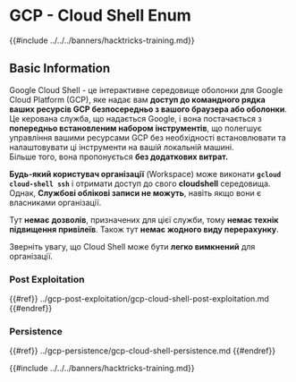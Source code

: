 # GCP - Cloud Shell Enum

{{#include ../../../banners/hacktricks-training.md}}

## Basic Information

Google Cloud Shell - це інтерактивне середовище оболонки для Google Cloud Platform (GCP), яке надає вам **доступ до командного рядка ваших ресурсів GCP безпосередньо з вашого браузера або оболонки**. Це керована служба, що надається Google, і вона постачається з **попередньо встановленим набором інструментів**, що полегшує управління вашими ресурсами GCP без необхідності встановлювати та налаштовувати ці інструменти на вашій локальній машині.\
Більше того, вона пропонується **без додаткових витрат.**

**Будь-який користувач організації** (Workspace) може виконати **`gcloud cloud-shell ssh`** і отримати доступ до свого **cloudshell** середовища. Однак, **Службові облікові записи не можуть**, навіть якщо вони є власниками організації.

Тут **немає** **дозволів**, призначених для цієї служби, тому **немає технік підвищення привілеїв**. Також тут **немає жодного виду перерахунку**.

Зверніть увагу, що Cloud Shell може бути **легко вимкнений** для організації.

### Post Exploitation

{{#ref}}
../gcp-post-exploitation/gcp-cloud-shell-post-exploitation.md
{{#endref}}

### Persistence

{{#ref}}
../gcp-persistence/gcp-cloud-shell-persistence.md
{{#endref}}

{{#include ../../../banners/hacktricks-training.md}}
